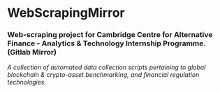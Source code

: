 # WebScrapingMirror
### Web-scraping project for Cambridge Centre for Alternative Finance - Analytics &amp; Technology Internship Programme. (Gitlab Mirror)

*A collection of automated data collection scripts pertaining to global blockchain &amp; crypto-asset benchmarking, and financial regulation technologies.*
